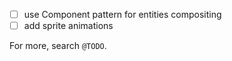 - [  ] use Component pattern for entities compositing
- [  ] add sprite animations

For more, search `@TODO`.
